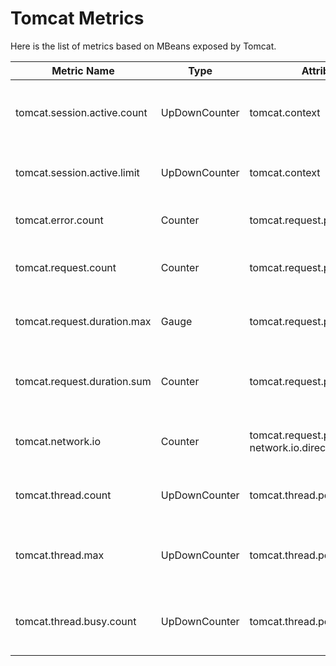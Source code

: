 # Tomcat Metrics

Here is the list of metrics based on MBeans exposed by Tomcat.

| Metric Name                 | Type          | Attributes                                          | Description                                |
|-----------------------------|---------------|-----------------------------------------------------|--------------------------------------------|
| tomcat.session.active.count | UpDownCounter | tomcat.context                                      | The number of currently active sessions.   |
| tomcat.session.active.limit | UpDownCounter | tomcat.context                                      | Maximum number of active sessions.         |
| tomcat.error.count          | Counter       | tomcat.request.processor.name                       | The number of errors.                      |
| tomcat.request.count        | Counter       | tomcat.request.processor.name                       | The number of requests processed.          |
| tomcat.request.duration.max | Gauge         | tomcat.request.processor.name                       | The longest request processing time.       |
| tomcat.request.duration.sum | Counter       | tomcat.request.processor.name                       | Total time of processing all requests.     |
| tomcat.network.io           | Counter       | tomcat.request.processor.name, network.io.direction | The number of bytes transmitted.           |
| tomcat.thread.count         | UpDownCounter | tomcat.thread.pool.name                             | Total thread count of the thread pool.     |
| tomcat.thread.max           | UpDownCounter | tomcat.thread.pool.name                             | Maximum thread count of the thread pool.   |
| tomcat.thread.busy.count    | UpDownCounter | tomcat.thread.pool.name                             | Number of busy threads in the thread pool. |
